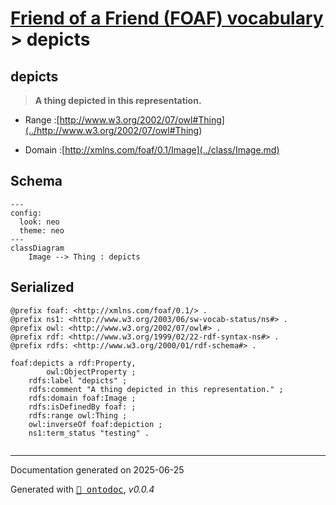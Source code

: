 # [Friend of a Friend (FOAF) vocabulary](../homepage.md) > depicts
<a name="depicts"></a>
## depicts

> **A thing depicted in this representation.**


- Range :[http://www.w3.org/2002/07/owl#Thing](../<http://www.w3.org/2002/07/owl#Thing>)

- Domain :[http://xmlns.com/foaf/0.1/Image](../class/Image.md)

## Schema

```mermaid
---
config:
  look: neo
  theme: neo
---
classDiagram
    Image --> Thing : depicts
```

## Serialized

```ttl
@prefix foaf: <http://xmlns.com/foaf/0.1/> .
@prefix ns1: <http://www.w3.org/2003/06/sw-vocab-status/ns#> .
@prefix owl: <http://www.w3.org/2002/07/owl#> .
@prefix rdf: <http://www.w3.org/1999/02/22-rdf-syntax-ns#> .
@prefix rdfs: <http://www.w3.org/2000/01/rdf-schema#> .

foaf:depicts a rdf:Property,
        owl:ObjectProperty ;
    rdfs:label "depicts" ;
    rdfs:comment "A thing depicted in this representation." ;
    rdfs:domain foaf:Image ;
    rdfs:isDefinedBy foaf: ;
    rdfs:range owl:Thing ;
    owl:inverseOf foaf:depiction ;
    ns1:term_status "testing" .


```

---

Documentation generated on 2025-06-25

Generated with <kbd>[📑 ontodoc](https://github.com/StephaneBranly/ontodoc)</kbd>, *v0.0.4*